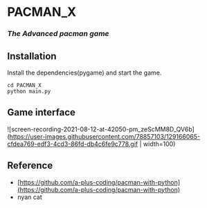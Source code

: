 # PACMAN_X
### _The Advanced pacman game_

## Installation
Install the dependencies(pygame) and start the game.
```
cd PACMAN_X
python main.py
```

## Game interface
![screen-recording-2021-08-12-at-42050-pm_zeScMM8D_QV6b](https://user-images.githubusercontent.com/78857103/129166065-cfdea769-edf3-4cd3-86fd-db4c6fe9c778.gif | width=100)

## Reference
* [https://github.com/a-plus-coding/pacman-with-python](https://github.com/a-plus-coding/pacman-with-python)
* nyan cat
